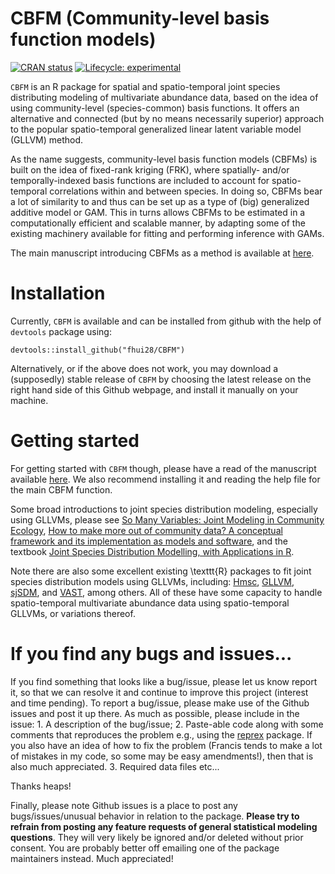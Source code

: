 # CBFM (Community-level basis function models)

[![CRAN status](https://www.r-pkg.org/badges/version/CBFM)](https://CRAN.R-project.org/package=CBFM) [![Lifecycle: experimental](https://img.shields.io/badge/lifecycle-experimental-orange.svg)](https://www.tidyverse.org/lifecycle/#experimental)

`CBFM` is an R package for spatial and spatio-temporal joint species distributing modeling of multivariate abundance data, based on the idea of using community-level (species-common) basis functions. It offers an alternative and connected (but by no means necessarily superior) approach to the popular spatio-temporal generalized linear latent variable model (GLLVM) method.

As the name suggests, community-level basis function models (CBFMs) is built on the idea of fixed-rank kriging (FRK), where spatially- and/or temporally-indexed basis functions are included to account for spatio-temporal correlations within and between species. In doing so, CBFMs bear a lot of similarity to and thus can be set up as a type of (big) generalized additive model or GAM. This in turns allows CBFMs to be estimated in a computationally efficient and scalable manner, by adapting some of the existing machinery available for fitting and performing inference with GAMs.

The main manuscript introducing CBFMs as a method is available at [here](https://doi.org/10.1111/2041-210X.14184).

# Installation

Currently, `CBFM` is available and can be installed from github with the help of `devtools` package using:

```         
devtools::install_github("fhui28/CBFM")
```

Alternatively, or if the above does not work, you may download a (supposedly) stable release of `CBFM` by choosing the latest release on the right hand side of this Github webpage, and install it manually on your machine.

# Getting started

For getting started with `CBFM` though, please have a read of the manuscript available [here](https://doi.org/10.1111/2041-210X.14184). We also recommend installing it and reading the help file for the main CBFM function.

Some broad introductions to joint species distribution modeling, especially using GLLVMs, please see [So Many Variables: Joint Modeling in Community Ecology](https://doi.org/10.1016/j.tree.2015.09.007), [How to make more out of community data? A conceptual framework and its implementation as models and software](https://doi.org/10.1111/zele.12757), and the textbook [Joint Species Distribution Modelling, with Applications in R](https://doi.org/10.1017/9781108591720). <!--[Joint dynamic species distribution models: a tool for community ordination and spatio-temporal monitoring](https://doi.org/10.1111/geb.12464) -->

Note there are also some excellent existing \texttt{R} packages to fit joint species distribution models using GLLVMs, including: [Hmsc](https://cran.r-project.org/web/packages/Hmsc/index.html), [GLLVM](https://cran.r-project.org/web/packages/gllvm/index.html), [sjSDM](https://github.com/TheoreticalEcology/s-jSDM), and [VAST](https://rdrr.io/github/James-Thorson/VAST/), among others. All of these have some capacity to handle spatio-temporal multivariate abundance data using spatio-temporal GLLVMs, or variations thereof.

<!--For general introductions to spatial and/or temporal modeling using basis functions, please check out the excellent [FRK](https://cran.r-project.org/web/packages/FRK/index.html) package for fixed0rank kriging, which heavily inspired this package. Please also see the accompanying software article [FRK: An R Package for Spatial and Spatio-Temporal Prediction with Large Datasets](https://www.jstatsoft.org/article/view/v098i04) and references therein. A more gentle but nevertheless fantastic introduction to basis functions for modeling correlations aimed at ecologists is provided by [The basis function approach for modeling autocorrelation in ecological data](https://esajournals.onlinelibrary.wiley.com/doi/abs/10.1002/ecy.1674). Finally, it would be remiss not to highlight the seminar textbook [Generalized Additive Models: An Introduction with R](https://www.routledge.com/Generalized-Additive-Models-An-Introduction-with-R-Second-Edition/Wood/p/book/9781498728331), and the accompanying [mgcv](https://cran.r-project.org/web/packages/mgcv/index.html) package, which this package both utilizes and takes much inspiration from.-->

# If you find any bugs and issues...

If you find something that looks like a bug/issue, please let us know report it, so that we can resolve it and continue to improve this project (interest and time pending). To report a bug/issue, please make use of the Github issues and post it up there. As much as possible, please include in the issue: 1. A description of the bug/issue; 2. Paste-able code along with some comments that reproduces the problem e.g., using the [reprex](https://cran.r-project.org/web/packages/reprex/index.html) package. If you also have an idea of how to fix the problem (Francis tends to make a lot of mistakes in my code, so some may be easy amendments!), then that is also much appreciated. 3. Required data files etc...

Thanks heaps!

Finally, please note Github issues is a place to post any bugs/issues/unusual behavior in relation to the package. **Please try to refrain from posting any feature requests of general statistical modeling questions**. They will very likely be ignored and/or deleted without prior consent. You are probably better off emailing one of the package maintainers instead. Much appreciated!
